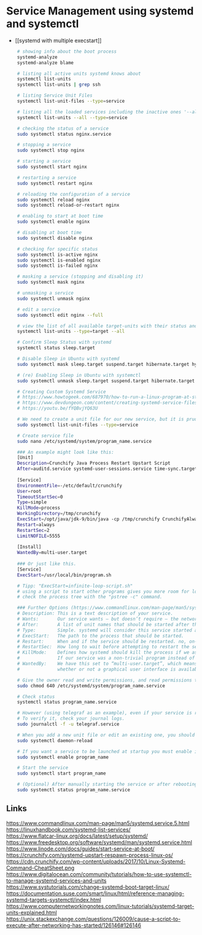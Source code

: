 # Service Management using systemd and systemctl
- [[systemd with multiple execstart]]

```bash
    # showing info about the boot process
    systemd-analyze
    systemd-analyze blame

    # listing all active units systemd knows about
    systemctl list-units
    systemctl list-units | grep ssh

    # listing Service Unit Files
    systemctl list-unit-files --type=service

    # listing all the loaded services including the inactive ones '--all'
    systemctl list-units --all --type=service

    # checking the status of a service
    sudo systemctl status nginx.service

    # stopping a service
    sudo systemctl stop nginx

    # starting a service
    sudo systemctl start nginx

    # restarting a service
    sudo systemctl restart nginx

    # reloading the configuration of a service
    sudo systemctl reload nginx
    sudo systemctl reload-or-restart nginx

    # enabling to start at boot time
    sudo systemctl enable nginx

    # disabling at boot time
    sudo systemctl disable nginx

    # checking for specific status
    sudo systemctl is-active nginx
    sudo systemctl is-enabled nginx
    sudo systemctl is-failed nginx

    # masking a service (stopping and disabling it)
    sudo systemctl mask nginx

    # unmasking a service
    sudo systemctl unmask nginx

    # edit a service
    sudo systemctl edit nginx --full

    # view the list of all available target-units with their status and a brief description
    systemctl list-units --type=target --all
```

```bash
    # Confirm Sleep Status with systemd
    systemctl status sleep.target

    # Disable Sleep in Ubuntu with systemd
    sudo systemctl mask sleep.target suspend.target hibernate.target hybrid-sleep.target

    # (re) Enabling Sleep in Ubuntu with systemctl
    sudo systemctl unmask sleep.target suspend.target hibernate.target hybrid-sleep.target
```

```bash
    # Creating Custom Systemd Service
    # https://www.howtogeek.com/687970/how-to-run-a-linux-program-at-startup-with-systemd/
    # https://www.devdungeon.com/content/creating-systemd-service-files
    # https://youtu.be/fYQBvjYQ63U

    # We need to create a unit file for our new service, but it is prudent to make sure none of the existing unit files have the name we want to give our new service.
    sudo systemctl list-unit-files --type=service

    # Create service file
    sudo nano /etc/systemd/system/program_name.service

    ### An example might look like this:
    [Unit]
    Description=Crunchify Java Process Restart Upstart Script
    After=auditd.service systemd-user-sessions.service time-sync.target
 
    [Service]
    EnvironmentFile=-/etc/default/crunchify
    User=root
    TimeoutStartSec=0
    Type=simple
    KillMode=process
    WorkingDirectory=/tmp/crunchify
    ExecStart=/opt/java/jdk-9/bin/java -cp /tmp/crunchify CrunchifyAlwaysRunningProgram
    Restart=always
    RestartSec=2
    LimitNOFILE=5555
 
    [Install]
    WantedBy=multi-user.target
    
    ### Or just like this.
    [Service]
    ExecStart=/usr/local/bin/program.sh

    # Tipp: "ExecStart=infinite-loop-script.sh"
    # using a script to start other programs gives you more room for long execution lines or multiple line instructions. Stopping the script will usually also stop the programs.
    # check the process tree with the "pstree -c" command.

    ### Further Options (https://www.commandlinux.com/man-page/man5/systemd.service.5.html)
    # Description: This is a text description of your service.
    # Wants:       Our service wants — but doesn’t require — the network to be up before our service is started.
    # After:       A list of unit names that should be started after this service has been successfully started, if they’re not already running.
    # Type:        Simple. systemd will consider this service started as soon as the process specified by ExecStart has been forked.
    # ExecStart:   The path to the process that should be started.
    # Restart:     When and if the service should be restarted. no, on-success, on-failure, on-abnormal, on-watchdog, on-abort, or always
    # RestartSec:  How long to wait before attempting to restart the service. This value is in seconds.
    # KillMode:    Defines how systemd should kill the process if we ask systemctl to stop the service. “process” causes systemd to use the SIGTERM signal on the main process only.
    #              If our service was a non-trivial program instead of a simple script, we would set this to “mixed” to ensure that any spawned processes were also terminated.
    # WantedBy:    We have this set to “multi-user.target”, which means the service should be started as long as the system is in a state where multiple users can log in,
    #              whether or not a graphical user interface is available.

    # Give the owner read and write permissions, and read permissions to the group. Others will have no permissions.
    sudo chmod 640 /etc/systemd/system/program_name.service

    # Check status
    systemctl status program_name.service

    # However (using telegraf as an example), even if your service is running, it does not guarantee that it is correctly sending data to InfluxDB.
    # To verify it, check your journal logs.
    sudo journalctl -f -u telegraf.service

    # When you add a new unit file or edit an existing one, you should tell systemd to reload the unit file definitions.
    sudo systemctl daemon-reload

    # If you want a service to be launched at startup you must enable it
    sudo systemctl enable program_name

    # Start the service
    sudo systemctl start program_name

    # (Optional) After manually starting the service or after rebooting the computer, we can verify that our service is running correctly
    sudo systemctl status program_name.service
```

## Links
https://www.commandlinux.com/man-page/man5/systemd.service.5.html  
https://linuxhandbook.com/systemd-list-services/  
https://www.flatcar-linux.org/docs/latest/setup/systemd/  
https://www.freedesktop.org/software/systemd/man/systemd.service.html  
https://www.linode.com/docs/guides/start-service-at-boot/  
https://crunchify.com/systemd-upstart-respawn-process-linux-os/  
https://cdn.crunchify.com/wp-content/uploads/2017/10/Linux-Systemd-Command-CheatSheet.png  
https://www.digitalocean.com/community/tutorials/how-to-use-systemctl-to-manage-systemd-services-and-units  
https://www.systutorials.com/change-systemd-boot-target-linux/  
https://documentation.suse.com/smart/linux/html/reference-managing-systemd-targets-systemctl/index.html  
https://www.computernetworkingnotes.com/linux-tutorials/systemd-target-units-explained.html  
https://unix.stackexchange.com/questions/126009/cause-a-script-to-execute-after-networking-has-started/126146#126146  
